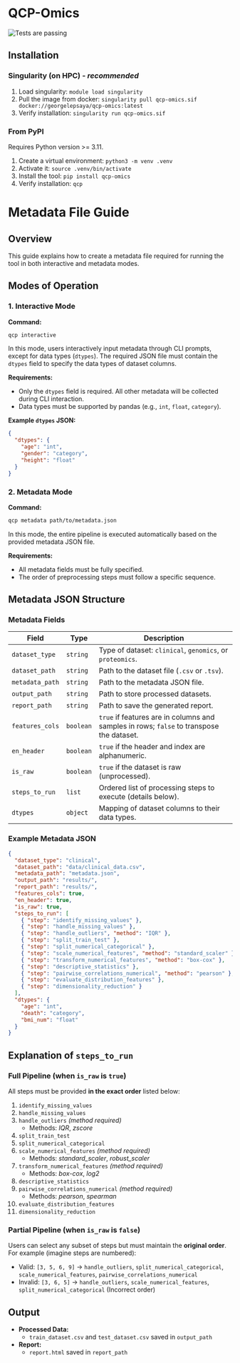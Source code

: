 # QCP-Omics

![Tests are passing](https://github.com/georgelepsaya/qcp-omics/actions/workflows/tests.yaml/badge.svg)


## Installation

### Singularity (on HPC) - _recommended_
1. Load singularity: `module load singularity`
2. Pull the image from docker: `singularity pull qcp-omics.sif docker://georgelepsaya/qcp-omics:latest`
3. Verify installation: `singularity run qcp-omics.sif`

### From PyPI

Requires Python version >= 3.11.

1. Create a virtual environment: `python3 -m venv .venv`
2. Activate it: `source .venv/bin/activate`
3. Install the tool: `pip install qcp-omics`
4. Verify installation: `qcp`

# Metadata File Guide

## Overview

This guide explains how to create a metadata file required for running the tool in both interactive and metadata modes.

## Modes of Operation

### 1. Interactive Mode

**Command:**
```bash
qcp interactive
```

In this mode, users interactively input metadata through CLI prompts, except for data types (`dtypes`). The required JSON file must contain the `dtypes` field to specify the data types of dataset columns.

**Requirements:**
- Only the `dtypes` field is required. All other metadata will be collected during CLI interaction.
- Data types must be supported by pandas (e.g., `int`, `float`, `category`).

**Example `dtypes` JSON:**
```json
{
  "dtypes": {
    "age": "int",
    "gender": "category",
    "height": "float"
  }
}
```

### 2. Metadata Mode

**Command:**
```bash
qcp metadata path/to/metadata.json
```

In this mode, the entire pipeline is executed automatically based on the provided metadata JSON file.

**Requirements:**
- All metadata fields must be fully specified.
- The order of preprocessing steps must follow a specific sequence.

## Metadata JSON Structure

### Metadata Fields

| Field               | Type                     | Description                                                                                  |
|--------------------|--------------------------|----------------------------------------------------------------------------------------------|
| `dataset_type`     | `string`                | Type of dataset: `clinical`, `genomics`, or `proteomics`.                                     |
| `dataset_path`     | `string`                | Path to the dataset file (`.csv` or `.tsv`).                                                 |
| `metadata_path`    | `string`                | Path to the metadata JSON file.                                                              |
| `output_path`      | `string`                | Path to store processed datasets.                                                            |
| `report_path`      | `string`                | Path to save the generated report.                                                           |
| `features_cols`    | `boolean`               | `true` if features are in columns and samples in rows; `false` to transpose the dataset.      |
| `en_header`        | `boolean`               | `true` if the header and index are alphanumeric.                                             |
| `is_raw`           | `boolean`               | `true` if the dataset is raw (unprocessed).                                                  |
| `steps_to_run`     | `list`                  | Ordered list of processing steps to execute (details below).                                 |
| `dtypes`           | `object`                | Mapping of dataset columns to their data types.                                              |

### Example Metadata JSON

```json
{
  "dataset_type": "clinical",
  "dataset_path": "data/clinical_data.csv",
  "metadata_path": "metadata.json",
  "output_path": "results/",
  "report_path": "results/",
  "features_cols": true,
  "en_header": true,
  "is_raw": true,
  "steps_to_run": [
    { "step": "identify_missing_values" },
    { "step": "handle_missing_values" },
    { "step": "handle_outliers", "method": "IQR" },
    { "step": "split_train_test" },
    { "step": "split_numerical_categorical" },
    { "step": "scale_numerical_features", "method": "standard_scaler" },
    { "step": "transform_numerical_features", "method": "box-cox" },
    { "step": "descriptive_statistics" },
    { "step": "pairwise_correlations_numerical", "method": "pearson" },
    { "step": "evaluate_distribution_features" },
    { "step": "dimensionality_reduction" }
  ],
  "dtypes": {
    "age": "int",
    "death": "category",
    "bmi_num": "float"
  }
}
```

## Explanation of `steps_to_run`

### Full Pipeline (when `is_raw` is `true`)
All steps must be provided **in the exact order** listed below:

1. `identify_missing_values`
2. `handle_missing_values`
3. `handle_outliers` *(method required)*
    - Methods: *IQR*, *zscore*
5. `split_train_test`
6. `split_numerical_categorical`
7. `scale_numerical_features` *(method required)*
    - Methods: *standard_scaler*, *robust_scaler*
8. `transform_numerical_features` *(method required)*
    - Methods: *box-cox*, *log2*
9. `descriptive_statistics`
10. `pairwise_correlations_numerical` *(method required)*
    - Methods: *pearson*, *spearman*
11. `evaluate_distribution_features`
12. `dimensionality_reduction`

### Partial Pipeline (when `is_raw` is `false`)
Users can select any subset of steps but must maintain the **original order**. For example (imagine steps are numbered):

- Valid: `[3, 5, 6, 9]` → `handle_outliers`, `split_numerical_categorical`, `scale_numerical_features`, `pairwise_correlations_numerical`
- Invalid: `[3, 6, 5]` → `handle_outliers`, `scale_numerical_features`, `split_numerical_categorical` (Incorrect order)

## Output

- **Processed Data:**
  - `train_dataset.csv` and `test_dataset.csv` saved in `output_path`
- **Report:**
  - `report.html` saved in `report_path`

